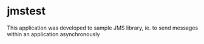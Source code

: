 # jmstest
This application was developed to sample JMS library, ie. to send messages within an application asynchronously
